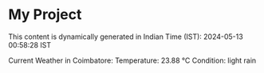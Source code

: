 # My Project

This content is dynamically generated in Indian Time (IST): 2024-05-13 00:58:28 IST


Current Weather in Coimbatore:
Temperature: 23.88 °C
Condition: light rain
